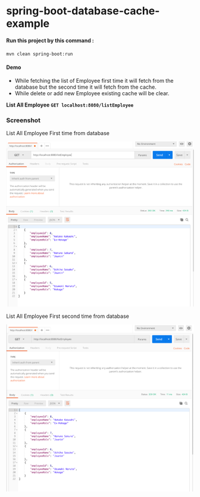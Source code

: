 # spring-boot-database-cache-example

#### Run this project by this command :

`mvn clean spring-boot:run`

#### Demo
* While fetching the list of Employee first time it will fetch from the database but the second time it will fetch from the cache.
* While delete or add new Employee existing cache will be clear.

__List All Employee `GET localhost:8080/listEmployee`__


### Screenshot

List All Employee First time from database

![List All Employee First time from database](img/first.png "List All Employee First time from database")

List All Employee First second time from database

![List All Employee First seconde from database](img/second.png "List All Employee second time from database")
